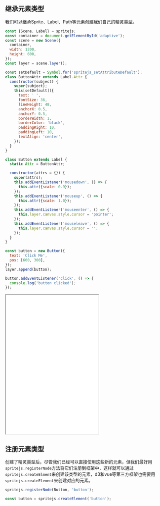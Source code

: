 ## 继承元素类型

我们可以继承Sprite、Label、Path等元素创建我们自己的精灵类型。

```js
const {Scene, Label} = spritejs;
const container = document.getElementById('adaptive');
const scene = new Scene({
  container,
  width: 1200,
  height: 600,
});
const layer = scene.layer();

const setDefault = Symbol.for('spritejs_setAttributeDefault');
class ButtonAttr extends Label.Attr {
  constructor(subject) {
    super(subject);
    this[setDefault]({
      text: ' ',
      fontSize: 36,
      lineHeight: 48,
      anchorX: 0.5,
      anchorY: 0.5,
      borderWidth: 1,
      borderColor: 'black',
      paddingRight: 10,
      paddingLeft: 10,
      textAlign: 'center',
    });
  }
}

class Button extends Label {
  static Attr = ButtonAttr;

  constructor(attrs = {}) {
    super(attrs);
    this.addEventListener('mousedown', () => {
      this.attr({scale: 0.9});
    });
    this.addEventListener('mouseup', () => {
      this.attr({scale: 1.0});
    });
    this.addEventListener('mouseenter', () => {
      this.layer.canvas.style.cursor = 'pointer';
    });
    this.addEventListener('mouseleave', () => {
      this.layer.canvas.style.cursor = '';
    });
  }
}

const button = new Button({
  text: 'Click Me',
  pos: [600, 300],
});
layer.append(button);

button.addEventListener('click', () => {
  console.log('button clicked');
});
```

<iframe src="/demo/#/doc/button" height="450"></iframe>

## 注册元素类型

创建了精灵类型后，尽管我们已经可以直接使用这些新的元素，但我们最好用`spritejs.registerNode`方法将它们注册到框架中，这样就可以通过`spritejs.createElment`来创建该类型的元素，d3和vue等第三方框架也需要用`spritejs.createElement`来创建对应的元素。

```js
spritejs.registerNode(Button, 'button');

const button = spritejs.createElement('button');
```